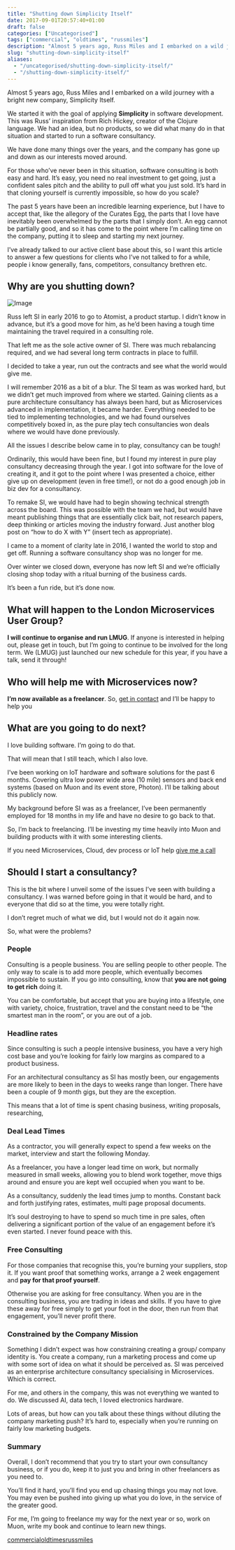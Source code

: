 ```yaml
---
title: "Shutting down Simplicity Itself"
date: 2017-09-01T20:57:40+01:00
draft: false
categories: ["Uncategorised"]
tags: ["commercial", "oldtimes", "russmiles"]
description: "Almost 5 years ago, Russ Miles and I embarked on a wild journey with a bright new company, Simplicity Itself."
slug: "shutting-down-simplicity-itself"
aliases:
  - "/uncategorised/shutting-down-simplicity-itself/"
  - "/shutting-down-simplicity-itself/"
---
```


Almost 5 years ago, Russ Miles and I embarked on a wild journey with a bright new company, Simplicity Itself.

We started it with the goal of applying **Simplicity** in software development. This was Russ’ inspiration from Rich Hickey, creator of the Clojure language. We had an idea, but no products, so we did what many do in that situation and started to run a software consultancy.

We have done many things over the years, and the company has gone up and down as our interests moved around.

For those who’ve never been in this situation, software consulting is both easy and hard. It’s easy, you need no real investment to get going, just a confident sales pitch and the ability to pull off what you just sold. It’s hard in that cloning yourself is currently impossible, so how do you scale?

The past 5 years have been an incredible learning experience, but I have to accept that, like the allegory of the Curates Egg, the parts that I love have inevitably been overwhelmed by the parts that I simply don’t. An egg cannot be partially good, and so it has come to the point where I’m calling time on the company, putting it to sleep and starting my next journey.

I’ve already talked to our active client base about this, so I want this article to answer a few questions for clients who I’ve not talked to for a while, people i know generally, fans, competitors, consultancy brethren etc.

## Why are you shutting down?

![Image](/images/silogo.png)

Russ left SI in early 2016 to go to Atomist, a product startup. I didn’t know in advance, but it’s a good move for him, as he’d been having a tough time maintaining the travel required in a consulting role.

That left me as the sole active owner of SI. There was much rebalancing required, and we had several long term contracts in place to fulfill.

I decided to take a year, run out the contracts and see what the world would give me.

I will remember 2016 as a bit of a blur. The SI team as was worked hard, but we didn’t get much improved from where we started. Gaining clients as a pure architecture consultancy has always been hard, but as Microservices advanced in implementation, it became harder. Everything needed to be tied to implementing technologies, and we had found ourselves competitively boxed in, as the pure play tech consultancies won deals where we would have done previously.

All the issues I describe below came in to play, consultancy can be tough!

Ordinarily, this would have been fine, but I found my interest in pure play consultancy decreasing through the year. I got into software for the love of creating it, and it got to the point where I was presented a choice, either give up on development (even in free time!), or not do a good enough job in biz dev for a consultancy.

To remake SI, we would have had to begin showing technical strength across the board. This was possible with the team we had, but would have meant publishing things that are essentially click bait, not research papers, deep thinking or articles moving the industry forward. Just another blog post on “how to do X with Y” (insert tech as appropriate).

I came to a moment of clarity late in 2016, I wanted the world to stop and get off. Running a software consultancy shop was no longer for me.

Over winter we closed down, everyone has now left SI and we’re officially closing shop today with a ritual burning of the business cards.

It’s been a fun ride, but it’s done now.

## What will happen to the London Microservices User Group?

**I will continue to organise and run LMUG**. If anyone is interested in helping out, please get in touch, but I’m going to continue to be involved for the long term. We (LMUG) just launched our new schedule for this year, if you have a talk, send it through!

## Who will help me with Microservices now?

**I’m now available as a freelancer**. So, [get in contact](/hireme/) and I’ll be happy to help you

## What are you going to do next?

I love building software. I’m going to do that.

That will mean that I still teach, which I also love.

I’ve been working on IoT hardware and software solutions for the past 6 months. Covering ultra low power wide area (10 mile) sensors and back end systems (based on Muon and its event store, Photon). I’ll be talking about this publicly now.

My background before SI was as a freelancer, I’ve been permanently employed for 18 months in my life and have no desire to go back to that.

So, I’m back to freelancing. I’ll be investing my time heavily into Muon and building products with it with some interesting clients.

If you need Microservices, Cloud, dev process or IoT help [give me a call](/hireme/)

## Should I start a consultancy?

This is the bit where I unveil some of the issues I’ve seen with building a consultancy. I was warned before going in that it would be hard, and to everyone that did so at the time, you were totally right.

I don’t regret much of what we did, but I would not do it again now.

So, what were the problems?

### People

Consulting is a people business. You are selling people to other people. The only way to scale is to add more people, which eventually becomes impossible to sustain. If you go into consulting, know that **you are not going to get rich** doing it.

You can be comfortable, but accept that you are buying into a lifestyle, one with variety, choice, frustration, travel and the constant need to be “the smartest man in the room”, or you are out of a job.

### Headline rates

Since consulting is such a people intensive business, you have a very high cost base and you’re looking for fairly low margins as compared to a product business.

For an architectural consultancy as SI has mostly been, our engagements are more likely to been in the days to weeks range than longer. There have been a couple of 9 month gigs, but they are the exception.

This means that a lot of time is spent chasing business, writing proposals, researching,

### Deal Lead Times

As a contractor, you will generally expect to spend a few weeks on the market, interview and start the following Monday.

As a freelancer, you have a longer lead time on work, but normally measured in small weeks, allowing you to blend work together, move thigs around and ensure you are kept well occupied when you want to be.

As a consultancy, suddenly the lead times jump to months. Constant back and forth justifying rates, estimates, multi page proposal documents.

It’s soul destroying to have to spend so much time in pre sales, often delivering a significant portion of the value of an engagement before it’s even started. I never found peace with this.

### Free Consulting

For those companies that recognise this, you’re burning your suppliers, stop it. If you want proof that something works, arrange a 2 week engagement and **pay for that proof yourself**.

Otherwise you are asking for free consultancy. When you are in the consulting business, you are trading in ideas and skills. If you have to give these away for free simply to get your foot in the door, then run from that engagement, you’ll never profit there.

### Constrained by the Company Mission

Something I didn’t expect was how constraining creating a group/ company identity is. You create a company, run a marketing process and come up with some sort of idea on what it should be perceived as. SI was perceived as an enterprise architecture consultancy specialising in Microservices. Which is correct.

For me, and others in the company, this was not everything we wanted to do. We discussed AI, data tech, I loved electronics hardware.

Lots of areas, but how can you talk about these things without diluting the company marketing push? It’s hard to, especially when you’re running on fairly low marketing budgets.

### Summary

Overall, I don’t recommend that you try to start your own consultancy business, or if you do, keep it to just you and bring in other freelancers as you need to.

You’ll find it hard, you’ll find you end up chasing things you may not love. You may even be pushed into giving up what you do love, in the service of the greater good.

For me, I’m going to freelance my way for the next year or so, work on Muon, write my book and continue to learn new things.

[commercial](https://daviddawson.me/tag/commercial/)[oldtimes](https://daviddawson.me/tag/oldtimes/)[russmiles](https://daviddawson.me/tag/russmiles/)
